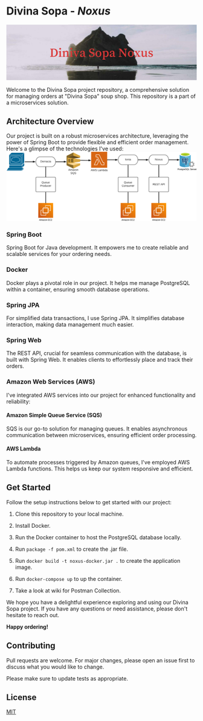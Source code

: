 ﻿# Divina Sopa - *Noxus*
![banner](readme/img/banner.png)

Welcome to the Divina Sopa project repository, a comprehensive solution for managing orders at "Divina Sopa" soup shop. This repository is a part of a microservices solution.

## Architecture Overview

Our project is built on a robust microservices architecture, leveraging the power of Spring Boot to provide flexible and efficient order management. Here's a glimpse of the technologies I've used:
![architecture](readme/img/architecture.png)

### Spring Boot
Spring Boot for Java development. It empowers me to create reliable and scalable services for your ordering needs.

### Docker
Docker plays a pivotal role in our project. It helps me manage PostgreSQL within a container, ensuring smooth database operations.

### Spring JPA
For simplified data transactions, I use Spring JPA. It simplifies database interaction, making data management much easier.

### Spring Web
The REST API, crucial for seamless communication with the database, is built with Spring Web. It enables clients to effortlessly place and track their orders.

### Amazon Web Services (AWS)
I've integrated AWS services into our project for enhanced functionality and reliability:

#### Amazon Simple Queue Service (SQS)
SQS is our go-to solution for managing queues. It enables asynchronous communication between microservices, ensuring efficient order processing.

#### AWS Lambda
To automate processes triggered by Amazon queues, I've employed AWS Lambda functions. This helps us keep our system responsive and efficient.

## Get Started

Follow the setup instructions below to get started with our project:

1. Clone this repository to your local machine.

2. Install Docker.

3. Run the Docker container to host the PostgreSQL database locally.

4. Run `package -f pom.xml` to create the .jar file. 

5. Run `docker build -t noxus-docker.jar .` to create the application image.

6. Run `docker-compose up` to up the container.

7. Take a look at wiki for Postman Collection.

We hope you have a delightful experience exploring and using our Divina Sopa project. If you have any questions or need assistance, please don't hesitate to reach out.

**Happy ordering!**

## Contributing

Pull requests are welcome. For major changes, please open an issue first
to discuss what you would like to change.

Please make sure to update tests as appropriate.

## License

[MIT](https://choosealicense.com/licenses/mit/)
